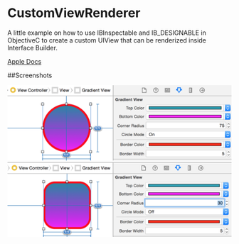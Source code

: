 # CustomViewRenderer

A little example on how to use IBInspectable and IB_DESIGNABLE in ObjectiveC to create a custom UIView that can be renderized inside Interface Builder.

[Apple Docs](https://developer.apple.com/library/ios/recipes/xcode_help-IB_objects_media/Chapters/CreatingaLiveViewofaCustomObject.html)

##Screenshots

<img class="shot" src="images/circle_mode.png"/>

<img class="shot" src="images/corner_radius.png"/>
